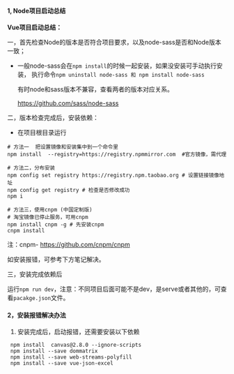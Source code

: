#### 

#### 1, Node项目启动总结

**Vue项目启动总结：**

一，首先检查Node的版本是否符合项目要求，以及node-sass是否和Node版本一致；

- 一般node-sass会在`npm install`的时候一起安装，如果没安装可手动执行安装，
  执行命令`npm uninstall node-sass 和 npm install node-sass`

   有时node和sass版本不兼容，查看两者的版本对应关系。

  https://github.com/sass/node-sass

二，版本检查完成后，安装依赖：

- 在项目根目录运行

```shell
# 方法一  把设置镜像和安装集中到一个命令里
npm install  --registry=https://registry.npmmirror.com  #官方镜像，需代理
```

```shell
# 方法二，分布安装
npm config set registry https://registry.npm.taobao.org # 设置链接镜像地址
npm config get registry # 检查是否修改成功
npm i
```

```shell
# 方法三，使用cnpm (中国定制版)
# 淘宝镜像已停止服务，可用cnpm
npm install cnpm -g # 先安装cnpm
cnpm install 
```

注：cnpm- https://github.com/cnpm/cnpm

如安装报错，可参考下方笔记解决。

三，安装完成依赖后

运行```npm run dev```，注意：不同项目后面可能不是dev，是serve或者其他的，可查看`pacakge.json`文件。

#### 2，安装报错解决办法

1) 安装完成后，启动报错，还需要安装以下依赖

```shell
 npm install  canvas@2.8.0 --ignore-scripts
 npm install --save dommatrix
 npm install --save web-streams-polyfill
 npm install --save vue-json-excel
```
